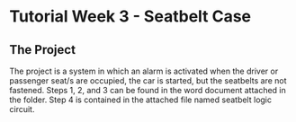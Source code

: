 # Tutorial Week 3 - Seatbelt Case

## The Project
The project is a system in which an alarm is activated when the driver or passenger seat/s are occupied, the car is started, but the seatbelts are not fastened.
Steps 1, 2, and 3 can be found in the word document attached in the folder. Step 4 is contained in the attached file named seatbelt logic circuit.
